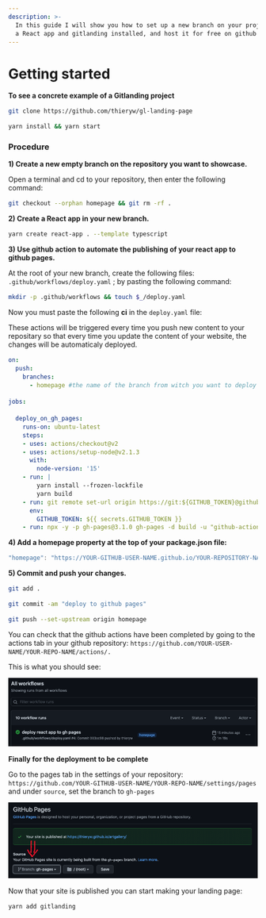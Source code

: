 ```yaml
---
description: >-
  In this guide I will show you how to set up a new branch on your project with
  a React app and gitlanding installed, and host it for free on github pages.
---
```


# Getting started

**To see a concrete example of a Gitlanding project**

```bash
git clone https://github.com/thieryw/gl-landing-page
```

```bash
yarn install && yarn start
```

### Procedure

**1\) Create a new empty branch on the repository you want to showcase.**

Open a terminal and cd to your repository, then enter the following command:

```bash
git checkout --orphan homepage && git rm -rf .
```

**2\) Create a React app in your new branch.**

```bash
yarn create react-app . --template typescript
```

**3\) Use github action to automate the publishing of your react app to github pages.**

At the root of your new branch, create the following files: `.github/workflows/deploy.yaml` ; by pasting the following command:

```bash
mkdir -p .github/workflows && touch $_/deploy.yaml
```

Now you must paste the following **ci** in the `deploy.yaml` file:

These actions will be triggered every time you push new content to your repositary so that every time you update the content of your website, the changes will be automaticaly deployed.

```yaml
on:
  push:
    branches:
      - homepage #the name of the branch from witch you want to deploy

jobs:

  deploy_on_gh_pages:
    runs-on: ubuntu-latest
    steps:
    - uses: actions/checkout@v2
    - uses: actions/setup-node@v2.1.3
      with:
        node-version: '15'
    - run: |
        yarn install --frozen-lockfile
        yarn build
    - run: git remote set-url origin https://git:${GITHUB_TOKEN}@github.com/${{github.repository}}.git
      env:
        GITHUB_TOKEN: ${{ secrets.GITHUB_TOKEN }}
    - run: npx -y -p gh-pages@3.1.0 gh-pages -d build -u "github-actions-bot <support+actions@github.com>"


```

**4\) Add a homepage property at the top of your package.json file:**

```javascript
"homepage": "https://YOUR-GITHUB-USER-NAME.github.io/YOUR-REPOSITORY-NAME/"
```

**5\) Commit and push your changes.**

```bash
git add .
```

```bash
git commit -am "deploy to github pages"
```

```bash
git push --set-upstream origin homepage
```

You can check that the github actions have been completed by going to the actions tab in your github repository: `https://github.com/YOUR-USER-NAME/YOUR-REPO-NAME/actions/.`

This is what you should see:

![](.gitbook/assets/gh-action.png)

**Finally for the deployment to be complete**

Go to the pages tab in the settings of your repository: `https://github.com/YOUR-GITHUB-USER-NAME/YOUR-REPO-NAME/settings/pages` and under `source`, set the branch to `gh-pages`

![](.gitbook/assets/ghpages.png)

Now that your site is published you can start making your landing page:

```bash
yarn add gitlanding
```



